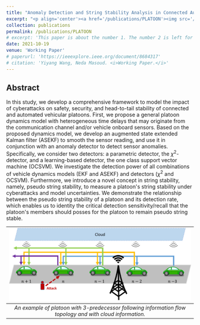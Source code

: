 ```yaml
---
title: "Anomaly Detection and String Stability Analysis in Connected Automated Vehicular Platoons"
excerpt: "<p align='center'><a href='/publications/PLATOON'><img src='/images/PLATOON.png' style='width: 500px;'/></a></p>"
collection: publications
permalink: /publications/PLATOON
# excerpt: 'This paper is about the number 1. The number 2 is left for future work.'
date: 2021-10-19
venue: 'Working Paper'
# paperurl: 'https://ieeexplore.ieee.org/document/8684317'
# citation: 'Yiyang Wang, Neda Masoud. <i>Working Paper.</i>'
---
```


<!-- [[PDF]](https://www.researchgate.net/publication/345699783_Adversarial_Online_Learning_with_Variable_Plays_in_the_Pursuit-Evasion_Game_Theoretical_Foundations_and_Application_in_Connected_and_Automated_Vehicle_Cybersecurity)
[[CODE]](https://github.com/yiyang920/adversarial_multi_armed_bandit_variable_plays) -->

## Abstract
In this study, we develop a comprehensive framework to model the impact of cyberattacks on safety, security, and head-to-tail stability of connected and automated vehicular platoons. First, we propose a general platoon dynamics model with heterogeneous time delays that may originate from the communication channel and/or vehicle onboard sensors. Based on the proposed dynamics model, we develop an augmented state extended Kalman filter (ASEKF) to smooth the sensor reading, and use it in conjunction with an anomaly detector to detect sensor anomalies. Specifically, we consider two detectors: a parametric detector, the $\chi^2$-detector, and a learning-based detector, the one class support vector machine (OCSVM). We investigate the detection power of all combinations of vehicle dynamics models (EKF and ASEKF) and detectors ($\chi^2$ and OCSVM). Furthermore, we introduce a novel concept in string stability, namely, pseudo string stability, to measure a platoon's string stability under cyberattacks and model uncertainties. We demonstrate the relationship between the pseudo string stability of a platoon and its detection rate, which enables us to identity the critical detection sensitivity/recall that the platoon's members should posses for the platoon to remain pseudo string stable.

| ![](/images/PLATOON.png) |
|:--:|
| *An example of platoon with 3-predecessor following information flow topology and with cloud information.* |